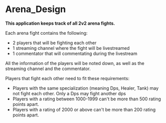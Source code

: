 # Arena_Design

**This application keeps track of all 2v2 arena fights.**

Each arena fight contains the following:
- 2 players that will be fighting each other 
- 1 streaming channel where the fight will be livestreamed  
- 1 commentator that will commentating during the livestream

All the information of the players will be noted down, as well as the streaming channel and the commentator.

Players that fight each other need to fit these requirements:
- Players with the same specialization (meaning Dps, Healer, Tank) may not fight each other. Only a Dps may fight another dps
- Players with a rating between 1000-1999 can't be more than 500 rating points apart.
- Players with a rating of 2000 or above can't be more than 200 rating points apart.

